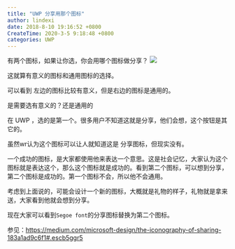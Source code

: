 ```yaml
---
title: "UWP 分享用那个图标"
author: lindexi
date: 2018-8-10 19:16:52 +0800
CreateTime: 2020-3-5 9:18:48 +0800
categories: UWP
---
```


有两个图标，如果让你选，你会用哪个图标做分享？
![](http://image.acmx.xyz/1-TqFrTQhRzRVtGy2JGS29YA.png)

<!--more-->



<!-- 翻译 -->

<div id="toc"></div>

这就算有意义的图标和通用图标的选择。

可以看到 左边的图标比较有意义，但是右边的图标是通用的。

是需要选有意义的？还是通用的

在 UWP ，选的是第一个。很多用户不知道这就是分享，他们会想，这个按钮是其它的。

虽然wr认为这个图标可以让人就知道这是 分享图标，但现实没有。

一个成功的图标，是大家都使用他来表达一个意思。这是社会记忆，大家认为这个图标就是表达这个，那么这个图标就是成功的。看到第二个图标，可以想到分享，第二个图标是成功的。第一个图标不会，所以他不会通用。

考虑到上面说的，可能会设计一个新的图标，大概就是礼物的样子，礼物就是拿来送，大家看到他就会想到分享。

现在大家可以看到`Segoe font`的分享图标替换为第二个图标。

参见：https://medium.com/microsoft-design/the-iconography-of-sharing-183a1ad9c6f1#.escb5ggr5

